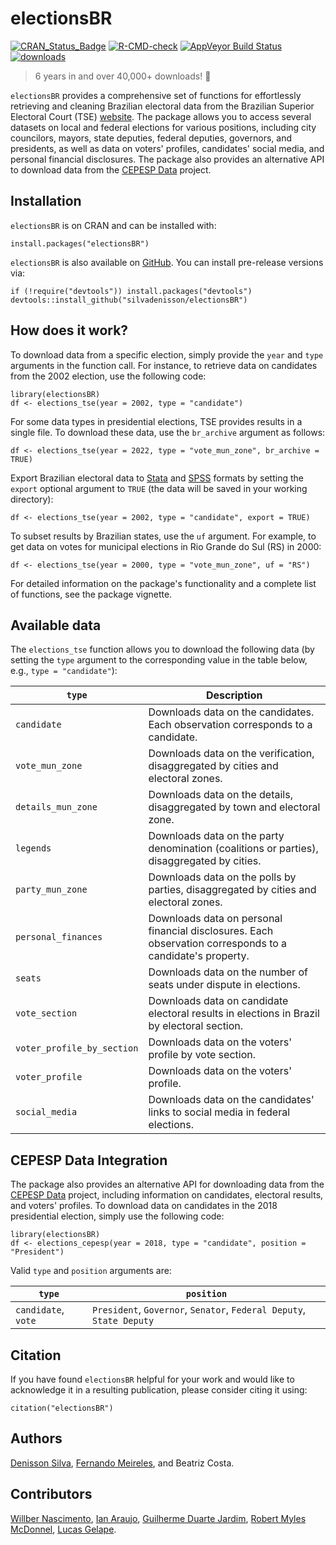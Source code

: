 # electionsBR

[![CRAN_Status_Badge](http://www.r-pkg.org/badges/version/electionsBR)](https://cran.r-project.org/package=electionsBR)
[![R-CMD-check](https://github.com/silvadenisson/electionsBR/actions/workflows/R-CMD-check.yaml/badge.svg)](https://github.com/silvadenisson/electionsBR/actions/workflows/R-CMD-check.yaml)
[![AppVeyor Build Status](https://ci.appveyor.com/api/projects/status/github/silvadenisson/electionsBR?branch=master&svg=true)](https://ci.appveyor.com/project/silvadenisson/electionsBR)
[![downloads](http://cranlogs.r-pkg.org/badges/grand-total/electionsBR?color=blue)](https://r-pkg.org/pkg/electionsBR)

> 6 years in and over 40,000+ downloads! 🎉

`electionsBR` provides a comprehensive set of functions for effortlessly retrieving and cleaning Brazilian electoral data from the Brazilian Superior Electoral Court (TSE) [website](https://dadosabertos.tse.jus.br/). The package allows you to access several datasets on local and federal elections for various positions, including city councilors, mayors, state deputies, federal deputies, governors, and presidents, as well as data on voters' profiles, candidates' social media, and personal financial disclosures. The package also provides an alternative API to download data from the [CEPESP Data](https://cepespdata.io/) project. 


## Installation

`electionsBR` is on CRAN and can be installed with:

``` {.r}
install.packages("electionsBR")
```

`electionsBR` is also available on [GitHub](https://github.com/). You can install pre-release versions via:

``` {.r}
if (!require("devtools")) install.packages("devtools")
devtools::install_github("silvadenisson/electionsBR")
```

## How does it work?

To download data from a specific election, simply provide the `year` and `type` arguments in the function call. For instance, to retrieve data on candidates from the 2002 election, use the following code:

``` {.r}
library(electionsBR)
df <- elections_tse(year = 2002, type = "candidate")
```

For some data types in presidential elections, TSE provides results in a single file. To download these data, use the `br_archive` argument as follows:


``` {.r}
df <- elections_tse(year = 2022, type = "vote_mun_zone", br_archive = TRUE)
```

Export Brazilian electoral data to [Stata](https://www.stata.com/) and [SPSS](https://www.ibm.com/spss) formats by setting the `export` optional argument to `TRUE` (the data will be saved in your working directory):


``` {.r}
df <- elections_tse(year = 2002, type = "candidate", export = TRUE)
```

To subset results by Brazilian states, use the `uf` argument. For example, to get data on votes for municipal elections in Rio Grande do Sul (RS) in 2000:

``` {.r}
df <- elections_tse(year = 2000, type = "vote_mun_zone", uf = "RS")
```

For detailed information on the package's functionality and a complete list of functions, see the package vignette.


## Available data

The `elections_tse` function allows you to download the following data (by setting the `type` argument to the corresponding value in the table below, e.g., `type = "candidate"`):


| `type`                  | Description                                                                                          |
|---------------------------|------------------------------------------------------------------------------------------------------|
| `candidate`               | Downloads data on the candidates. Each observation corresponds to a candidate.                      |
| `vote_mun_zone`           | Downloads data on the verification, disaggregated by cities and electoral zones.                     |
| `details_mun_zone`        | Downloads data on the details, disaggregated by town and electoral zone.                             |
| `legends`                 | Downloads data on the party denomination (coalitions or parties), disaggregated by cities.           |
| `party_mun_zone`          | Downloads data on the polls by parties, disaggregated by cities and electoral zones.                 |
| `personal_finances`       | Downloads data on personal financial disclosures. Each observation corresponds to a candidate's property. |
| `seats`                   | Downloads data on the number of seats under dispute in elections.                                     |
| `vote_section`            | Downloads data on candidate electoral results in elections in Brazil by electoral section.           |
| `voter_profile_by_section`| Downloads data on the voters' profile by vote section.                                               |
| `voter_profile`           | Downloads data on the voters' profile.                                                               |
| `social_media`            | Downloads data on the candidates' links to social media in federal elections.                        |


## CEPESP Data Integration

The package also provides an alternative API for downloading data from the [CEPESP Data](https://cepespdata.io/) project, including information on candidates, electoral results, and voters' profiles. To download data on candidates in the 2018 presidential election, simply use the following code:

``` {.r}
library(electionsBR)
df <- elections_cepesp(year = 2018, type = "candidate", position = "President")
```

Valid `type` and `position` arguments are:

| `type`                  | `position` |
|---------------------------|------------------------------------------------------------------------------------------------------|
| `candidate`, `vote`               | `President`, `Governor`, `Senator`, `Federal Deputy`, `State Deputy`                      |


## Citation

If you have found `electionsBR` helpful for your work and would like to acknowledge it in a resulting publication, please consider citing it using:

``` {.r}
citation("electionsBR")
```

## Authors

[Denisson Silva](https://denissonsilva.com/), [Fernando Meireles](https://fmeireles.com/), and Beatriz Costa.

## Contributors

[Willber Nascimento](https://github.com/willbernascimento), [Ian Araujo](https://github.com/ianaraujo), [Guilherme Duarte Jardim](https://github.com/duarteguilherme), [Robert Myles McDonnel](https://github.com/RobertMyles), [Lucas Gelape](https://github.com/lgelape).
